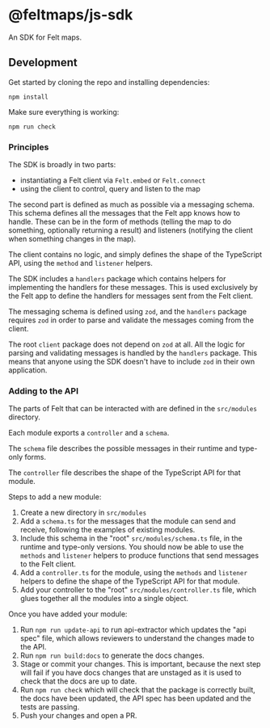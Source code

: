 # @feltmaps/js-sdk

An SDK for Felt maps.

## Development

Get started by cloning the repo and installing dependencies:

```
npm install
```

Make sure everything is working:

```
npm run check
```

### Principles

The SDK is broadly in two parts:

- instantiating a Felt client via `Felt.embed` or `Felt.connect`
- using the client to control, query and listen to the map

The second part is defined as much as possible via a messaging schema. This schema defines
all the messages that the Felt app knows how to handle. These can be in the form of
methods (telling the map to do something, optionally returning a result) and listeners
(notifying the client when something changes in the map).

The client contains no logic, and simply defines the shape of the TypeScript API, using
the `method` and `listener` helpers.

The SDK includes a `handlers` package which contains helpers for implementing the
handlers for these messages. This is used exclusively by the Felt app to define the
handlers for messages sent from the Felt client.

The messaging schema is defined using `zod`, and the `handlers` package requires `zod` in
order to parse and validate the messages coming from the client.

The root `client` package does not depend on `zod` at all. All the logic for parsing and
validating messages is handled by the `handlers` package. This means that anyone using the
SDK doesn't have to include `zod` in their own application.

### Adding to the API

The parts of Felt that can be interacted with are defined in the `src/modules` directory.

Each module exports a `controller` and a `schema`.

The `schema` file describes the possible messages in their runtime and type-only forms.

The `controller` file describes the shape of the TypeScript API for that module.

Steps to add a new module:

1. Create a new directory in `src/modules`
2. Add a `schema.ts` for the messages that the module can send and receive, following the
   examples of existing modules.
3. Include this schema in the "root" `src/modules/schema.ts` file, in the runtime and type-only
   versions. You should now be able to use the `methods` and `listener` helpers
   to produce functions that send messages to the Felt client.
4. Add a `controller.ts` for the module, using the `methods` and `listener` helpers
   to define the shape of the TypeScript API for that module.
5. Add your controller to the "root" `src/modules/controller.ts` file, which glues together
   all the modules into a single object.

Once you have added your module:

1. Run `npm run update-api` to run api-extractor which updates the "api spec" file, which allows
   reviewers to understand the changes made to the API.
2. Run `npm run build:docs` to generate the docs changes.
3. Stage or commit your changes. This is important, because the next step will fail if you have
   docs changes that are unstaged as it is used to check that the docs are up to date.
4. Run `npm run check` which will check that the package is correctly built, the docs have been
   updated, the API spec has been updated and the tests are passing.
5. Push your changes and open a PR.
